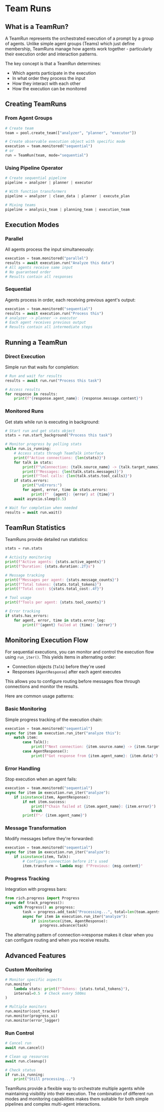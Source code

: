 # Team Runs

## What is a TeamRun?

A TeamRun represents the orchestrated execution of a prompt by a group of agents. Unlike simple agent groups (Teams) which just define membership, TeamRuns manage how agents work together - particularly their execution order and interaction patterns.

The key concept is that a TeamRun determines:

- Which agents participate in the execution
- In what order they process the input
- How they interact with each other
- How the execution can be monitored

## Creating TeamRuns

### From Agent Groups
```python
# Create team
team = pool.create_team(["analyzer", "planner", "executor"])

# Create observable execution object with specific mode
execution = team.monitored("sequential")
# or
run = TeamRun(team, mode="sequential")
```

### Using Pipeline Operator
```python
# Create sequential pipeline
pipeline = analyzer | planner | executor

# With function transformers
pipeline = analyzer | clean_data | planner | execute_plan

# Mixing teams
pipeline = analysis_team | planning_team | execution_team
```

## Execution Modes

### Parallel
All agents process the input simultaneously:
```python
execution = team.monitored("parallel")
results = await execution.run("Analyze this data")
# All agents receive same input
# No guaranteed order
# Results contain all responses
```

### Sequential
Agents process in order, each receiving previous agent's output:
```python
execution = team.monitored("sequential")
results = await execution.run("Process this")
# analyzer -> planner -> executor
# Each agent receives previous output
# Results contain all intermediate steps
```

## Running a TeamRun

### Direct Execution
Simple run that waits for completion:
```python
# Run and wait for results
results = await run.run("Process this task")

# Access results
for response in results:
    print(f"{response.agent_name}: {response.message.content}")
```

### Monitored Runs
Get stats while run is executing in background:
```python
# Start run and get stats object
stats = run.start_background("Process this task")

# Monitor progress by polling stats
while run.is_running:
    # Access stats through TeamTalk interface
    print(f"Active connections: {len(stats)}")
    for talk in stats:
        print(f"\nConnection: {talk.source_name} -> {talk.target_names}")
        print(f"Messages: {len(talk.stats.messages)}")
        print(f"Tool calls: {len(talk.stats.tool_calls)}")
    if stats.errors:
        print("\nErrors:")
        for agent, error, time in stats.errors:
            print(f"  {agent}: {error} at {time}")
    await asyncio.sleep(0.5)

# Wait for completion when needed
results = await run.wait()
```

## TeamRun Statistics

TeamRuns provide detailed run statistics:
```python
stats = run.stats

# Activity monitoring
print(f"Active agents: {stats.active_agents}")
print(f"Duration: {stats.duration:.2f}s")

# Message tracking
print(f"Messages per agent: {stats.message_counts}")
print(f"Total tokens: {stats.total_tokens}")
print(f"Total cost: ${stats.total_cost:.4f}")

# Tool usage
print(f"Tools per agent: {stats.tool_counts}")

# Error tracking
if stats.has_errors:
    for agent, error, time in stats.error_log:
        print(f"{agent} failed at {time}: {error}")
```

## Monitoring Execution Flow

For sequential executions, you can monitor and control the execution flow using `run_iter()`.
This yields items in alternating order:
- Connection objects (`Talk`) before they're used
- Responses (`AgentResponse`) after each agent executes

This allows you to configure routing before messages flow through connections and monitor the results.

Here are common usage patterns:

### Basic Monitoring
Simple progress tracking of the execution chain:
```python
execution = team.monitored("sequential")
async for item in execution.run_iter("analyze this"):
    match item:
        case Talk():
            print(f"Next connection: {item.source.name} -> {item.target.name}")
        case AgentResponse():
            print(f"Got response from {item.agent_name}: {item.data}")
```

### Error Handling
Stop execution when an agent fails:
```python
execution = team.monitored("sequential")
async for item in execution.run_iter("analyze"):
    if isinstance(item, AgentResponse):
        if not item.success:
            print(f"Chain failed at {item.agent_name}: {item.error}")
            break
        print(f"✅ {item.agent_name}")
```

### Message Transformation
Modify messages before they're forwarded:
```python
execution = team.monitored("sequential")
async for item in execution.run_iter("analyze"):
    if isinstance(item, Talk):
        # Configure connection before it's used
        item.transform = lambda msg: f"Previous: {msg.content}"
```

### Progress Tracking
Integration with progress bars:
```python
from rich.progress import Progress
async def track_progress():
    with Progress() as progress:
        task = progress.add_task("Processing...", total=len(team.agents))
        async for item in execution.run_iter("analyze"):
            if isinstance(item, AgentResponse):
                progress.advance(task)
```

The alternating pattern of connection->response makes it clear when you can configure routing and when you receive results.

## Advanced Features

### Custom Monitoring
```python
# Monitor specific aspects
run.monitor(
    lambda stats: print(f"Tokens: {stats.total_tokens}"),
    interval=0.5  # Check every 500ms
)

# Multiple monitors
run.monitor(cost_tracker)
run.monitor(progress_ui)
run.monitor(error_logger)
```

### Run Control
```python
# Cancel run
await run.cancel()

# Clean up resources
await run.cleanup()

# Check status
if run.is_running:
    print("Still processing...")
```

TeamRuns provide a flexible way to orchestrate multiple agents while maintaining visibility into their execution.
The combination of different run modes and monitoring capabilities makes them suitable for both simple pipelines and complex multi-agent interactions.
